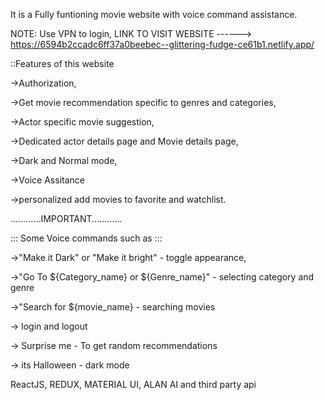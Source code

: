 
It is a Fully funtioning movie website with voice command assistance.

NOTE:  Use VPN to login, 
LINK TO VISIT WEBSITE ------>     https://6594b2ccadc6ff37a0beebec--glittering-fudge-ce61b1.netlify.app/

::Features of this website 

->Authorization, 

->Get movie recommendation specific to genres and categories, 

->Actor specific movie suggestion, 

->Dedicated actor details page and Movie details page, 

->Dark and Normal mode, 

->Voice Assitance

->personalized add movies to favorite and watchlist.


............IMPORTANT............

::: Some Voice commands such as :::

->"Make it Dark" or "Make it bright" - toggle appearance,

->"Go To ${Category_name} or ${Genre_name}" - selecting category and genre

->"Search for ${movie_name} - searching movies

-> login and logout 

-> Surprise me - To get random recommendations

-> its Halloween - dark mode 


ReactJS, REDUX, MATERIAL UI, ALAN AI and third party api

